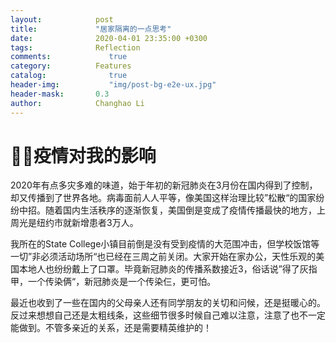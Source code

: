 ```yaml
---
layout:            post
title:             "居家隔离的一点思考"
date:              2020-04-01 23:35:00 +0300
tags:              Reflection
comments:			  true
category:          Features
catalog:    		  true
header-img: 		  "img/post-bg-e2e-ux.jpg"
header-mask:       0.3
author:            Changhao Li
---
```


# 疫情对我的影响

2020年有点多灾多难的味道，始于年初的新冠肺炎在3月份在国内得到了控制，却又传播到了世界各地。病毒面前人人平等，像美国这样治理比较”松散“的国家纷纷中招。随着国内生活秩序的逐渐恢复，美国倒是变成了疫情传播最快的地方，上周光是纽约市就新增患者3万人。

我所在的State College小镇目前倒是没有受到疫情的大范围冲击，但学校饭馆等一切”非必须活动场所“也已经在三周之前关闭。大家开始在家办公，天性乐观的美国本地人也纷纷戴上了口罩。毕竟新冠肺炎的传播系数接近3，俗话说”得了灰指甲，一个传染俩“，新冠肺炎是一个传染仨，更可怕。

最近也收到了一些在国内的父母亲人还有同学朋友的关切和问候，还是挺暖心的。反过来想想自己还是太粗线条，这些细节很多时候自己难以注意，注意了也不一定能做到。不管多亲近的关系，还是需要精英维护的！
